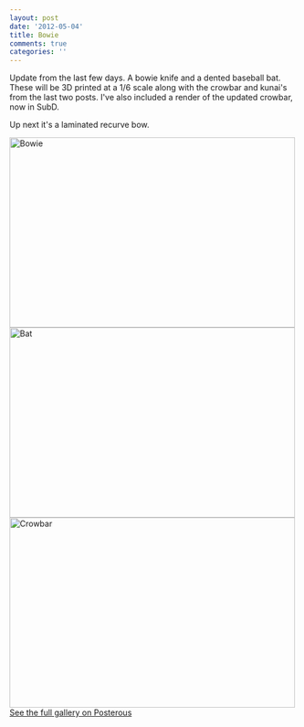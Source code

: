 ```yaml
---
layout: post
date: '2012-05-04'
title: Bowie
comments: true
categories: ''
---
```


<p>Update from the last few days. A bowie knife and a dented baseball bat. These will be 3D printed at a 1/6 scale along with the crowbar and kunai's from the last two posts. I've also included a render of the updated crowbar, now in SubD.</p>
  <p>Up next it's a laminated recurve bow.</p>
  <p><div class='p_embed p_image_embed'>
  <a href="http://getfile0.posterous.com/getfile/files.posterous.com/temp-2012-05-04/gAHmBjnCynijvxpnHmEJxbuCkqFoGaeijrwgBsEjBzuwzteIAyconHobfmCr/bowie.png.scaled1000.png"><img alt="Bowie" height="333" src="http://getfile5.posterous.com/getfile/files.posterous.com/temp-2012-05-04/gAHmBjnCynijvxpnHmEJxbuCkqFoGaeijrwgBsEjBzuwzteIAyconHobfmCr/bowie.png.scaled500.png" width="500" /></a>
  <a href="http://getfile1.posterous.com/getfile/files.posterous.com/temp-2012-05-04/xzEoltkJhwrduFjylpJhdCeJhsnHhhsIbDDrhvbqDbesGEizmxdwCaxBIhoc/bat.png.scaled1000.png"><img alt="Bat" height="333" src="http://getfile7.posterous.com/getfile/files.posterous.com/temp-2012-05-04/xzEoltkJhwrduFjylpJhdCeJhsnHhhsIbDDrhvbqDbesGEizmxdwCaxBIhoc/bat.png.scaled500.png" width="500" /></a>
  <a href="http://getfile9.posterous.com/getfile/files.posterous.com/temp-2012-05-04/hCpDatjdoDxbooJoCrvimzcEpxjIhDtsnkyuftJDsECegpjoqGBHBkykdmaF/crowbar.png.scaled1000.png"><img alt="Crowbar" height="333" src="http://getfile4.posterous.com/getfile/files.posterous.com/temp-2012-05-04/hCpDatjdoDxbooJoCrvimzcEpxjIhDtsnkyuftJDsECegpjoqGBHBkykdmaF/crowbar.png.scaled500.png" width="500" /></a>
  <div class='p_see_full_gallery'><a href="http://ambethia.posterous.com/bowie">See the full gallery on Posterous</a></div>
  </div>
  </p>